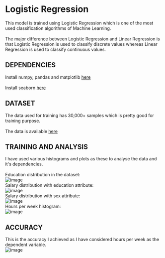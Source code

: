 # Logistic Regression
This model is trained using Logistic Regression which is one of the most used classification algorithms of Machine Learning.
<br/>
<br/>
The major difference between Logistic Regression and Linear Regression is that Logistic Regression is used to classify discrete values whereas Linear Regression is used to classify continuous values.

## DEPENDENCIES
Install numpy, pandas and matplotlib [here](https://www.scipy.org/install.html)
<br/>
<br/>
Install seaborn [here](https://seaborn.pydata.org/installing.html)

## DATASET
The data used for training has 30,000+ samples which is pretty good for training purpose.
<br/>
<br/>
The data is available [here](https://archive.ics.uci.edu/ml/datasets/Adult)

## TRAINING AND ANALYSIS
I have used various histograms and plots as these to analyse the data and it's dependencies.
<br/>
<br/>
Education distribution in the dataset:
<br/>
![image](https://user-images.githubusercontent.com/32769743/42419122-275c5e58-82cc-11e8-9e20-02393b989053.png)
<br/>
Salary distribution with education attribute:
<br/>
![image](https://user-images.githubusercontent.com/32769743/42419130-66c54e06-82cc-11e8-95ab-edbc9732b4a1.png)
<br/>
Salary distribution with sex attribute:
<br/>
![image](https://user-images.githubusercontent.com/32769743/42419150-9aa96afe-82cc-11e8-9f6d-06ee7f06209b.png)
<br/>
Hours per week histogram:
<br/>
![image](https://user-images.githubusercontent.com/32769743/42419177-1447c1bc-82cd-11e8-9acd-a064a5daa04a.png)
<br/>
## ACCURACY
This is the accuracy I achieved as I have considered hours per week as the dependent variable.
<br/>
![image](https://user-images.githubusercontent.com/32769743/42419232-20230b62-82ce-11e8-8be5-d2f68f4c089b.png)
